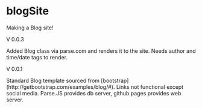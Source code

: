# blogSite
Making a Blog site!
<p> V 0.0.3
<p> Added Blog class via parse.com and renders it to the site. Needs author and time/date tags to render. 
<p> V 0.0.1
<p> Standard Blog template sourced from [bootstrap](http://getbootstrap.com/examples/blog/#).  Links not functional except social media. Parse.JS provides db server, github pages provides web server.
